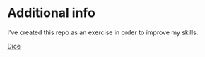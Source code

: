 # Additional info

I've created this repo as an exercise in order to improve my skills.

[Dice](https://dlipianin.github.io/dice/)
